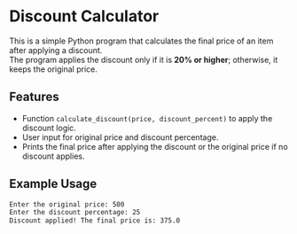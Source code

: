 # Discount Calculator

This is a simple Python program that calculates the final price of an item after applying a discount.  
The program applies the discount only if it is **20% or higher**; otherwise, it keeps the original price.

## Features
- Function `calculate_discount(price, discount_percent)` to apply the discount logic.
- User input for original price and discount percentage.
- Prints the final price after applying the discount or the original price if no discount applies.

## Example Usage
```bash
Enter the original price: 500
Enter the discount percentage: 25
Discount applied! The final price is: 375.0
